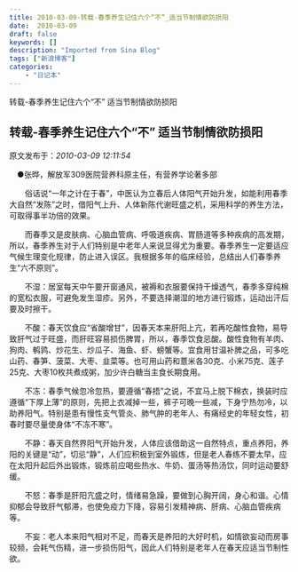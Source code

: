 ```yaml
---
title: 2010-03-09-转载-春季养生记住六个“不”_适当节制情欲防损阳
date:  2010-03-09
draft: false
keywords: []
description: "Imported from Sina Blog"
tags: ["新浪博客"]
categories: 
    - "日记本"
---
```

转载-春季养生记住六个“不” 适当节制情欲防损阳
## 转载-春季养生记住六个“不” 适当节制情欲防损阳

 原文发布于：*2010-03-09 12:11:54*

　&#9679;张晔，解放军309医院营养科原主任，有营养学论著多部

　　俗话说“一年之计在于春”，中医认为立春后人体阳气开始升发，如能利用春季大自然“发陈”之时，借阳气上升、人体新陈代谢旺盛之机，采用科学的养生方法，可取得事半功倍的效果。

　　而春季又是皮肤病、心脑血管病、呼吸道疾病、胃肠道等多种疾病的高发期，所以，春季养生对于人们特别是中老年人来说显得尤为重要。春季养生一定要适应气候生理变化规律，防止进入误区。我根据多年的临床经验，总结出人们春季养生“六不原则”。　

　　不湿：居室每天中午要开窗通风，被褥和衣服要保持干燥透气，春季多穿纯棉的宽松衣服，可避免发生湿疹。另外，不要选择潮湿的地方进行锻炼，运动出汗后要及时擦干。

　　不酸：春天饮食应“省酸增甘”，因春天本来肝阳上亢，若再吃酸性食物，易导致肝气过于旺盛，而肝旺容易损伤脾胃，所以，春季饮食忌酸。酸性食物有羊肉、狗肉、鹌鹑、炒花生、炒瓜子、海鱼、虾、螃蟹等。宜食用甘温补脾之品，可多吃山药、春笋、菠菜、大枣、韭菜等。也可用山药和薏米各30克、小米75克、莲子25克、大枣10枚共煮成粥，加少许白糖当主食长期食用。　

　　不冻：春季气候忽冷忽热，要遵循“春捂”之说，不宜马上脱下棉衣，换装时应遵循“下厚上薄”的原则，先把上衣减掉一些，裤子可晚一些减，下身宁热勿冷，以助养阳气。特别是患有慢性支气管炎、肺气肿的老年人、有痛经史的年轻女性，初春时要尽量使身体“不冻不寒”。

　　不静：春天自然界阳气开始升发，人体应该借助这一自然特点，重点养阳，养阳的关键是“动”，切忌“静”，人们应积极到室外锻炼，但是老人春练不要太早，应在太阳升起后外出锻炼，锻炼前应喝些热水、牛奶、蛋汤等热汤饮，同时运动要舒缓。

　　不怒：春季是肝阳亢盛之时，情绪易急躁，要做到心胸开阔，身心和谐。心情抑郁会导致肝气郁滞，也使免疫力下降，容易引发精神病、肝病、心脑血管疾病等。

　　不妄：老人本来阳气相对不足，而春天是养阳的大好时机，如情欲妄动而房事较频，会耗气伤精，进一步损伤阳气，因此人们特别是老年人在春天应适当节制性欲。


